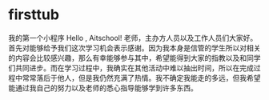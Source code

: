 # firsttub
我的第一个小程序
Hello  , Aitschool!
老师，主办方人员以及工作人员们大家好。首先对能够给予我们这次学习机会表示感谢。因为我本身是信管的学生所以对相关的内容会比较感兴趣，那么有幸能够参与其中，希望能得到大家的指教以及和同学们共同进步。而在学习过程中，我确实在其他活动中难以抽出时间，所以在完成过程中常常落后于他人，但是我仍然充满了热情。我不确定我能走的多远，但我希望能通过我自己的努力以及老师的悉心指导能够学到许多东西。